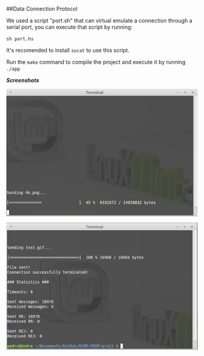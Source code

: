##Data Connection Protocol

We used a script "port.sh" that can virtual emulate a connection through a serial port, you can execute that script by running:

```
sh port.hs
```

It's recomended to install ```socat``` to use this script.


Run the ```make``` command to compile the project and execute it by running ```./app```


***Screenshots***


![middle of a connection](./images/middle2.png)

![end of a connection](./images/end.png)










